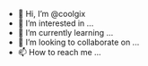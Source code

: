 - 👋 Hi, I’m @coolgix
- 👀 I’m interested in ...
- 🌱 I’m currently learning ...
- 💞️ I’m looking to collaborate on ...
- 📫 How to reach me ...

<!---
coolgix/coolgix is a ✨ special ✨ repository because its `README.md` (this file) appears on your GitHub profile.
You can click the Preview link to take a look at your changes.
--->
